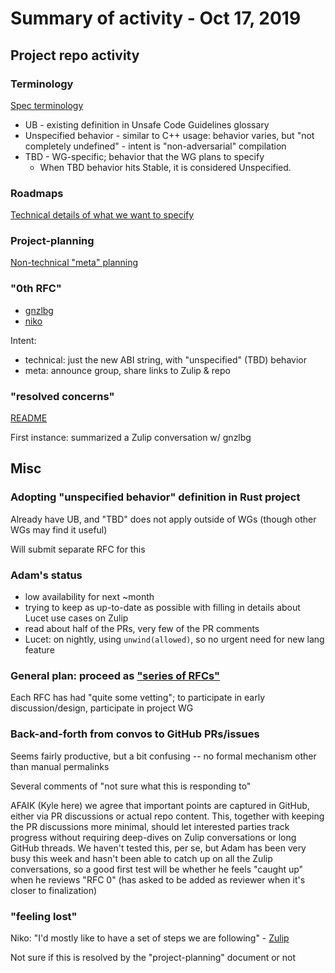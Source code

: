 # Summary of activity - Oct 17, 2019

## Project repo activity

### Terminology

[Spec terminology](https://github.com/nikomatsakis/project-ffi-unwind/blob/master/spec-terminology.md)

* UB - existing definition in Unsafe Code Guidelines glossary
* Unspecified behavior - similar to C++ usage: behavior varies, but "not
  completely undefined" - intent is "non-adversarial" compilation
* TBD - WG-specific; behavior that the WG plans to specify
  * When TBD behavior hits Stable, it is considered Unspecified.

### Roadmaps

[Technical details of what we want to
specify](https://github.com/nikomatsakis/project-ffi-unwind/tree/master/roadmap)

### Project-planning

[Non-technical "meta"
planning](https://github.com/nikomatsakis/project-ffi-unwind/blob/master/project-planning.md)

### "0th RFC"

- [gnzlbg](https://github.com/nikomatsakis/project-ffi-unwind/pull/9)
- [niko](https://github.com/nikomatsakis/project-ffi-unwind/pull/11)

Intent:
- technical: just the new ABI string, with "unspecified" (TBD) behavior
- meta: announce group, share links to Zulip & repo

### "resolved concerns"

[README](https://github.com/nikomatsakis/project-ffi-unwind/blob/master/resolved-concerns/README.md)

First instance: summarized a Zulip conversation w/ gnzlbg

## Misc

### Adopting "unspecified behavior" definition in Rust project

Already have UB, and "TBD" does not apply outside of WGs (though other WGs may find it useful)

Will submit separate RFC for this

### Adam's status

- low availability for next ~month
- trying to keep as up-to-date as possible with filling in details about Lucet use cases on Zulip
- read about half of the PRs, very few of the PR comments
- Lucet: on nightly, using `unwind(allowed)`, so no urgent need for new lang feature

### General plan: proceed as ["series of RFCs"][series-RFCS]

Each RFC has had "quite some vetting"; to participate in early
discussion/design, participate in project WG

[series-RFCS]: https://rust-lang.zulipchat.com/#narrow/stream/210922-wg-ffi-unwind/topic/meeting.20time/near/178405449

### Back-and-forth from convos to GitHub PRs/issues

Seems fairly productive, but a bit confusing -- no formal mechanism other than
manual permalinks

Several comments of "not sure what this is responding to"

AFAIK (Kyle here) we agree that important points are captured in GitHub, either
via PR discussions or actual repo content. This, together with keeping the PR
discussions more minimal, should let interested parties track progress without
requiring deep-dives on Zulip conversations or long GitHub threads. We haven't
tested this, per se, but Adam has been very busy this week and hasn't been able
to catch up on all the Zulip conversations, so a good first test will be
whether he feels "caught up" when he reviews "RFC 0" (has asked to be added as
reviewer when it's closer to finalization)

### "feeling lost"

Niko: "I'd mostly like to have a set of steps we are following" -
[Zulip](https://rust-lang.zulipchat.com/#narrow/stream/210922-wg-ffi-unwind/topic/meeting.20time/near/177807832)

Not sure if this is resolved by the "project-planning" document or not
